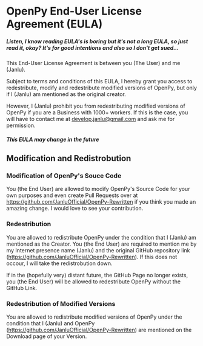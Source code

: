 # OpenPy End-User License Agreement (EULA)
##### Listen, I know  reading EULA's is boring but it's not a long EULA, so just read it, okay? It's for good intentions and also so I don't get sued...

This End-User License Agreement is between you (The User) and me (Janlu). 

Subject to terms and conditions of this EULA, I hereby grant you access to redestribute, modify and redestribute modified versions of OpenPy, but only if I (Janlu) am mentioned as the original creator.

However, I (Janlu) prohibit you from redestributing modified versions of OpenPy if you are a Business with 1000+ workers. If this is the case, you will have to contact me at develop.janlu@gmail.com and ask me for permission.

##### This EULA may change in the future

## Modification and Redistrobution
### Modification of OpenPy's Souce Code
You (the End User) are allowed to modify OpenPy's Source Code for your own purposes and even create Pull Requests over at https://github.com/JanluOfficial/OpenPy-Rewritten if you think you made an amazing change. I would love to see your contribution.

### Redestribution
You are allowed to redistribute OpenPy under the condition that I (Janlu) am mentioned as the Creator. You (the End User) are required to mention me by my Internet presence name (Janlu) and the original GitHub repository link (https://github.com/JanluOfficial/OpenPy-Rewritten). If this does not occour, I will take the redistrobution down.

If in the (hopefully very) distant future, the GitHub Page no longer exists, you (the End User) will be allowed to redestribute OpenPy without the GitHub Link.

### Redestribution of Modified Versions
You are allowed to redistribute modified versions of OpenPy under the condition that I (Janlu) and OpenPy (https://github.com/JanluOfficial/OpenPy-Rewritten) are mentioned on the Download page of your Version.